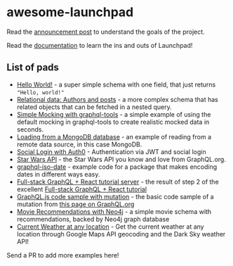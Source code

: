 # awesome-launchpad

Read the [announcement post](https://dev-blog.apollodata.com/introducing-launchpad-the-graphql-server-demo-platform-cc4e7481fcba) to understand the goals of the project.

Read the [documentation](docs.md) to learn the ins and outs of Launchpad!

## List of pads

- [Hello World!](https://launchpad.graphql.com/new) - a super simple schema with one field, that just returns `"Hello, world!"`
- [Relational data: Authors and posts](https://launchpad.graphql.com/1jzxrj179) - a more complex schema that has related objects that can be fetched in a nested query.
- [Simple Mocking with graphql-tools](https://launchpad.graphql.com/98lq7vz8r) - a simple example of using the default mocking in graphql-tools to create realistic mocked data in seconds.
- [Loading from a MongoDB database](https://launchpad.graphql.com/vkmr1kl83) - an example of reading from a remote data source, in this case MongoDB.
- [Social Login with Auth0](https://launchpad.graphql.com/n4xk8xm87) - Authentication via JWT and social login
- [Star Wars API](https://launchpad.graphql.com/mpjk0plp9) - the Star Wars API you know and love from GraphQL.org.
- [graphql-iso-date](https://launchpad.graphql.com/vkvpvznr3) - example code for a package that makes encoding dates in different ways easy.
- [Full-stack GraphQL + React tutorial server](https://launchpad.graphql.com/rwrz11zrn) - the result of step 2 of the excellent [Full-stack GraphQL + React tutorial](https://dev-blog.apollodata.com/full-stack-react-graphql-tutorial-582ac8d24e3b)
- [GraphQL.js code sample with mutation](https://launchpad.graphql.com/98lpqv3rr) - the basic code sample of a mutation from [this page on GraphQL.org](http://graphql.org/graphql-js/mutations-and-input-types/)
- [Movie Recommendations with Neo4j](https://launchpad.graphql.com/3wzp7qnjv) - a simple movie schema with recommendations, backed by Neo4j graph database
- [Current Weather at any location](https://launchpad.graphql.com/5rrx10z19) - Get the current weather at any location through Google Maps API geocoding and the Dark Sky weather API!

Send a PR to add more examples here!
